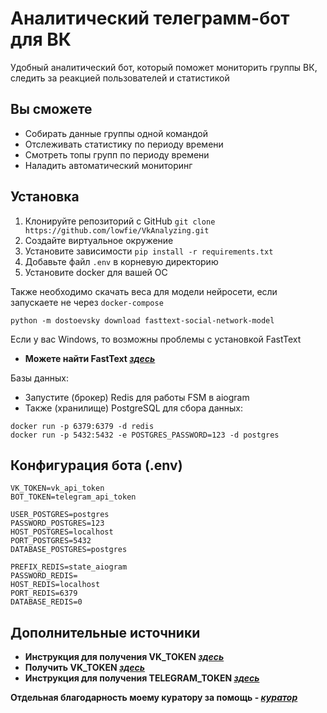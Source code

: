 # Аналитический телеграмм-бот для ВК

Удобный аналитический бот, который поможет мониторить группы ВК, следить за реакцией пользователей и статистикой

## Вы сможете
- Собирать данные группы одной командой 
- Отслеживать статистику по периоду времени
- Смотреть топы групп по периоду времени
- Наладить автоматический мониторинг

## Установка
1. Клонируйте репозиторий с GitHub `git clone https://github.com/lowfie/VkAnalyzing.git`
2. Создайте виртуальное окружение
3. Установите зависимости `pip install -r requirements.txt`
4. Добавьте файл `.env` в корневую директорию
5. Установите docker для вашей ОС

Также необходимо скачать веса для модели нейросети, если запускаете не через ```docker-compose```
```
python -m dostoevsky download fasttext-social-network-model
```
Если у вас Windows, то возможны проблемы с установкой FastText 
- **Можете найти FastText [*здесь*](https://www.lfd.uci.edu/~gohlke/pythonlibs/)**

Базы данных:
- Запустите (брокер) Redis для работы FSM в aiogram
- Также (хранилище) PostgreSQL для сбора данных:
```
docker run -p 6379:6379 -d redis
docker run -p 5432:5432 -e POSTGRES_PASSWORD=123 -d postgres
```

## Конфигурация бота (.env)
```
VK_TOKEN=vk_api_token
BOT_TOKEN=telegram_api_token

USER_POSTGRES=postgres
PASSWORD_POSTGRES=123
HOST_POSTGRES=localhost
PORT_POSTGRES=5432
DATABASE_POSTGRES=postgres

PREFIX_REDIS=state_aiogram
PASSWORD_REDIS=
HOST_REDIS=localhost
PORT_REDIS=6379
DATABASE_REDIS=0
```

## Дополнительные источники
- **Инструкция для получения VK_TOKEN [*здесь*](https://dvmn.org/encyclopedia/qna/63/kak-poluchit-token-polzovatelja-dlja-vkontakte/)**
- **Получить VK_TOKEN [*здесь*](https://dev.vk.com/)**
- **Инструкция для получения TELEGRAM_TOKEN [*здесь*](https://web7.pro/kak-poluchit-token-bota-telegram-api/)**

**Отдельная благодарность моему куратору за помощь - [*куратор*](https://github.com/n05tr0m0)**

